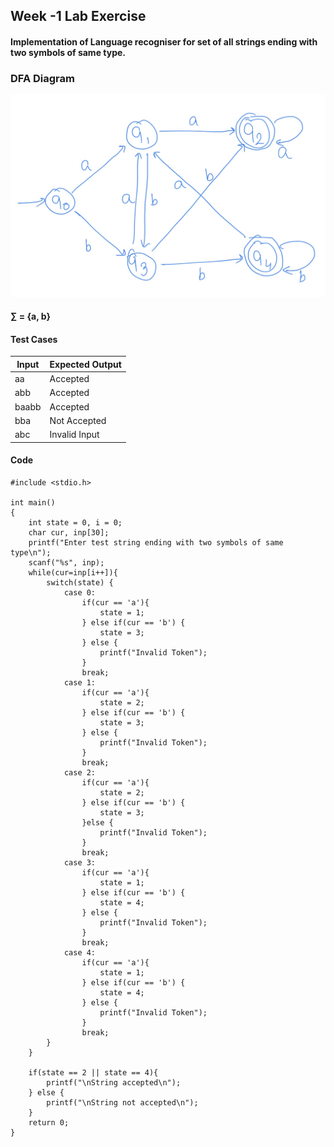 ## Week -1 Lab Exercise

#### Implementation of Language recogniser for set of all strings ending with two symbols of same type.

### DFA Diagram 

![](https://github.com/rahul7668gupta/Compiler-Design-Course/blob/master/Week%201%20Lab%20Exercise/image.jpg?raw=true)

#### ∑ = {a, b}

#### Test Cases

| Input 	| Expected Output 	|
|-------	|-----------------	|
| aa    	| Accepted        	|
| abb   	| Accepted        	|
| baabb 	| Accepted        	|
| bba   	| Not Accepted    	|
| abc   	| Invalid Input   	|

#### Code

```
#include <stdio.h>

int main()
{
    int state = 0, i = 0;
    char cur, inp[30];
    printf("Enter test string ending with two symbols of same type\n");
    scanf("%s", inp);
    while(cur=inp[i++]){
        switch(state) {
            case 0: 
                if(cur == 'a'){
                    state = 1;
                } else if(cur == 'b') {
                    state = 3;
                } else {
                    printf("Invalid Token");
                }
                break;
            case 1:
                if(cur == 'a'){
                    state = 2;
                } else if(cur == 'b') {
                    state = 3;
                } else {
                    printf("Invalid Token");
                }
                break;
            case 2:
                if(cur == 'a'){
                    state = 2;
                } else if(cur == 'b') {
                    state = 3;
                }else {
                    printf("Invalid Token");
                }
                break;
            case 3:
                if(cur == 'a'){
                    state = 1;
                } else if(cur == 'b') {
                    state = 4;
                } else {
                    printf("Invalid Token");
                }
                break;
            case 4:
                if(cur == 'a'){
                    state = 1;
                } else if(cur == 'b') {
                    state = 4;
                } else {
                    printf("Invalid Token");
                }
                break;
        }
    }

    if(state == 2 || state == 4){
        printf("\nString accepted\n");
    } else {
        printf("\nString not accepted\n");
    }
    return 0;
}
```